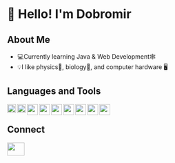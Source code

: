 # 👋 Hello! I'm Dobromir

## About Me
- 💻Currently learning Java & Web Development🕸️
- 💡I like physics🌌, biology🧬, and computer hardware 🖥️

## Languages and Tools
<img align="left" width="20" height="20" src="https://img.icons8.com/color/48/python--v1.png" alt="python--v1"/>
<img align="left" width="20" height="20" src="https://img.icons8.com/?size=256&id=13679&format=png" alt="python--v1"/>

<img align="left" width="25" height="25" src="https://img.icons8.com/color/48/postgreesql.png" alt="postgreesql"/>
<img align="left" width="25" height="25" src="https://user-images.githubusercontent.com/3369400/139447912-e0f43f33-6d9f-45f8-be46-2df5bbc91289.png"/>
<img align="left" width="25" height="25" src="https://github.com/marwin1991/profile-technology-icons/assets/136815194/3c698a4f-84e4-4849-a900-476b14311634"/>
<img align="left" width="25" height="25" src="https://github.com/marwin1991/profile-technology-icons/assets/62091613/9bf5650b-e534-4eae-8a26-8379d076f3b4"/>
<img align="left" width="25" height="25" src="https://user-images.githubusercontent.com/25181517/117201470-f6d56780-adec-11eb-8f7c-e70e376cfd07.png"/>
<img align="left" width="25" height="25" src="https://user-images.githubusercontent.com/25181517/183891303-41f257f8-6b3d-487c-aa56-c497b880d0fb.png"/>

<img align="left" width="25" height="25" src="https://user-images.githubusercontent.com/25181517/117207493-49665200-adf4-11eb-808e-a9c0fcc2a0a0.png"/>

<br/>

## Connect
  <p>
  <a href="https://www.linkedin.com/in/dobromir-danchev-31a51825b/" target="_blank"><img align="center"
      src="https://raw.githubusercontent.com/rahuldkjain/github-profile-readme-generator/888aff31e1d26dd2a6acf6afebbc34970aeb0118/src/images/icons/Social/linked-in-alt.svg"
      height="30" width="40" /></a>
    </p>
